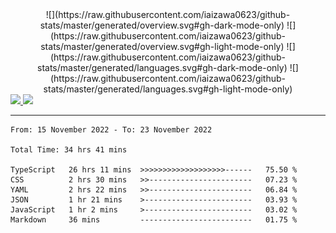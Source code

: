 <div align="center">
  ![](https://raw.githubusercontent.com/iaizawa0623/github-stats/master/generated/overview.svg#gh-dark-mode-only)
  ![](https://raw.githubusercontent.com/iaizawa0623/github-stats/master/generated/overview.svg#gh-light-mode-only)
  ![](https://raw.githubusercontent.com/iaizawa0623/github-stats/master/generated/languages.svg#gh-dark-mode-only)
  ![](https://raw.githubusercontent.com/iaizawa0623/github-stats/master/generated/languages.svg#gh-light-mode-only)
</div>


<a href="https://github.com/anuraghazra/github-readme-stats">
  <img src="https://github-readme-stats.vercel.app/api?username=iaizawa0623&show_icons=true&count_private=true&theme=dracula&line_height=40" />
  <img src="https://github-readme-stats.vercel.app/api/top-langs/?username=iaizawa0623&count_private=true&theme=dracula" />
</a>

***

<!--START_SECTION:waka-->

```text
From: 15 November 2022 - To: 23 November 2022

Total Time: 34 hrs 41 mins

TypeScript   26 hrs 11 mins  >>>>>>>>>>>>>>>>>>>------   75.50 %
CSS          2 hrs 30 mins   >>-----------------------   07.23 %
YAML         2 hrs 22 mins   >>-----------------------   06.84 %
JSON         1 hr 21 mins    >------------------------   03.93 %
JavaScript   1 hr 2 mins     >------------------------   03.02 %
Markdown     36 mins         -------------------------   01.75 %
```

<!--END_SECTION:waka-->
